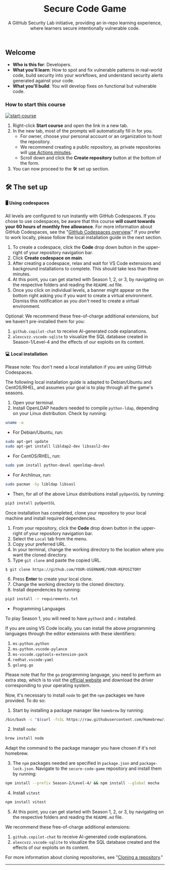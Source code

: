<header>


# Secure Code Game

A GitHub Security Lab initiative, providing an in-repo learning experience, where learners secure intentionally
vulnerable code. 

</header>


## Welcome

- **Who is this for**: Developers.
- **What you'll learn**: How to spot and fix vulnerable patterns in real-world code, build security into your workflows, and understand security alerts generated against your code.
- **What you'll build**: You will develop fixes on functional but vulnerable code.

### How to start this course


[![start-course](https://user-images.githubusercontent.com/1221423/235727646-4a590299-ffe5-480d-8cd5-8194ea184546.svg)](https://github.com/new?template_owner=skills&template_name=secure-code-game&owner=%40me&name=skills-secure-code-game&description=My+clone+repository&visibility=public)

1. Right-click **Start course** and open the link in a new tab.
1. In the new tab, most of the prompts will automatically fill in for you.
   - For owner, choose your personal account or an organization to host the repository.
   - We recommend creating a public repository, as private repositories will [use Actions minutes](https://docs.github.com/en/billing/managing-billing-for-github-actions/about-billing-for-github-actions).
   - Scroll down and click the **Create repository** button at the bottom of the form.
1. You can now proceed to the 🛠️ set up section.

## 🛠️ The set up

#### 🖥️ Using codespaces

All levels are configured to run instantly with GitHub Codespaces. If you chose to use codespaces, be aware that this course **will count towards your 60 hours of monthly free allowance**. For more information about GitHub Codespaces, see the "[GitHub Codespaces overview](https://docs.github.com/en/codespaces/overview)." If you prefer to work locally, please follow the local installation guide in the next section.

1. To create a codespace, click the **Code** drop down button in the upper-right of your repository navigation bar.
1. Click **Create codespace on main**.
1. After creating a codespace, relax and wait for VS Code extensions and background installations to complete. This should take less than three minutes.
1. At this point, you can get started with Season 1, 2, or 3, by navigating on the respective folders and reading the `README.md` file.
1. Once you click on individual levels, a banner might appear on the bottom right asking you if you want to create a virtual environment. Dismiss this notification as you _don't_ need to create a virtual environment.

Optional: We recommend these free-of-charge additional extensions, but we haven't pre-installed them for you:

1. `github.copilot-chat` to receive AI-generated code explanations.
1. `alexcvzz.vscode-sqlite` to visualize the SQL database created in Season-1/Level-4 and the effects of our exploits on its content.


#### 💻 Local installation

Please note: You don't need a local installation if you are using GitHub Codespaces.

The following local installation guide is adapted to Debian/Ubuntu and CentOS/RHEL, and assumes your goal is to play through all the game's seasons.

1. Open your terminal.
1. Install OpenLDAP headers needed to compile `python-ldap`, depending on your Linux distribution. Check by running:

```bash
uname -a
```
- For Debian/Ubuntu, run:
```bash
sudo apt-get update
sudo apt-get install libldap2-dev libsasl2-dev
```

- For CentOS/RHEL, run:

```bash
sudo yum install python-devel openldap-devel
```

- For Archlinux, run:

```bash
sudo pacman -Sy libldap libsasl
```

- Then, for all of the above Linux distributions install `pyOpenSSL` by running:

```bash
pip3 install pyOpenSSL
```

Once installation has completed, clone your repository to your local machine and install required dependencies.

1. From your repository, click the **Code** drop down button in the upper-right of your repository navigation bar.
1. Select the `Local` tab from the menu.
1. Copy your preferred URL.
1. In your terminal, change the working directory to the location where you want the cloned directory.
1. Type `git clone` and paste the copied URL.

```
$ git clone https://github.com/YOUR-USERNAME/YOUR-REPOSITORY
```

6. Press **Enter** to create your local clone.
7. Change the working directory to the cloned directory.
8. Install dependencies by running:

```bash
pip3 install -r requirements.txt
```

- Programming Languages

To play Season 1, you will need to have `python3` and `c` installed.

If you are using VS Code locally, you can install the above programming languages through the editor extensions with these identifiers:

1. `ms-python.python`
1. `ms-python.vscode-pylance`
1. `ms-vscode.cpptools-extension-pack`
1. `redhat.vscode-yaml`
1. `golang.go`

Please note that for the `go` programming language, you need to perform an extra step, which is to visit the [official website](https://go.dev/dl/) and download the driver corresponding to your operating system.

Now, it's necessary to install `node` to get the `npm` packages we have provided. To do so:

1. Start by installing a package manager like `homebrew` by running:

```bash
/bin/bash -c "$(curl -fsSL https://raw.githubusercontent.com/Homebrew/install/HEAD/install.sh)"
```

2. Install `node`:

```bash
brew install node
```
Adapt the command to the package manager you have chosen if it's not homebrew.

3. The `npm` packages needed are specified in `package.json` and `package-lock.json`. Navigate to the `secure-code-game` repository and install them by running:

```bash
npm install --prefix Season-2/Level-4/ && npm install --global mocha
```

4. Install `vitest` 

```bash
npm install vitest 
```
 
5. At this point, you can get started with Season 1, 2, or 3, by navigating on the respective folders and reading the `README.md` file.

We recommend these free-of-charge additional extensions:

1. `github.copilot-chat` to receive AI-generated code explanations.
1. `alexcvzz.vscode-sqlite` to visualize the SQL database created and the effects of our exploits on its content.

For more information about cloning repositories, see "[Cloning a repository](https://docs.github.com/en/repositories/creating-and-managing-repositories/cloning-a-repository)."

<footer>



---
